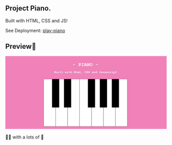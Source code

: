 ## Project Piano. 

Built with HTML, CSS and JS!


See Deployment: [play-piano](https://sifrisky.github.io/play-piano/)


## Preview🚀

![](docs/piano.jpeg)


👩‍💻 with a lots of 💛 
